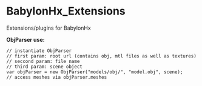 # BabylonHx_Extensions
Extensions/plugins for BabylonHx

<b>ObjParser use:</b><br/>
```
// instantiate ObjParser
// first param: root url (contains obj, mtl files as well as textures)
// seccond param: file name
// third param: scene object
var objParser = new ObjParser("models/obj/", "model.obj", scene);
// access meshes via objParser.meshes
```
